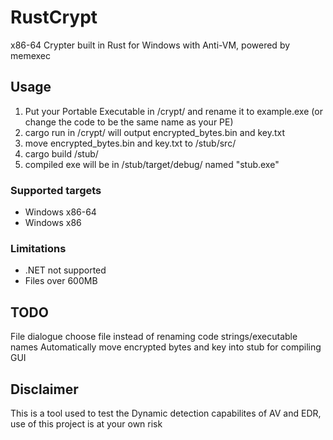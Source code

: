 # RustCrypt
x86-64 Crypter built in Rust for Windows with Anti-VM, powered by memexec

## Usage
1. Put your Portable Executable in /crypt/ and rename it to example.exe (or change the code to be the same name as your PE)
2. cargo run in /crypt/ will output encrypted_bytes.bin and key.txt
3. move encrypted_bytes.bin and key.txt to /stub/src/
4. cargo build /stub/
5. compiled exe will be in /stub/target/debug/ named "stub.exe"

### Supported targets
- Windows x86-64
- Windows x86

### Limitations
- .NET not supported
- Files over 600MB

## TODO
File dialogue choose file instead of renaming code strings/executable names
Automatically move encrypted bytes and key into stub for compiling
GUI

## Disclaimer
This is a tool used to test the Dynamic detection capabilites of AV and EDR, use of this project is at your own risk
